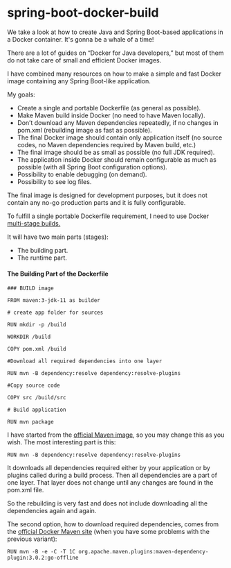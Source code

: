 # spring-boot-docker-build

We take a look at how to create Java and Spring Boot-based applications in a Docker container. It's gonna be a whale of a time! 

There are a lot of guides on “Docker for Java developers,” but most of them do not take care of small and efficient Docker images.

I have combined many resources on how to make a simple and fast Docker image containing any Spring Boot-like application.

My goals:

* Create a single and portable Dockerfile (as general as possible).
* Make Maven build inside Docker (no need to have Maven locally).
* Don’t download any Maven dependencies repeatedly, if no changes in pom.xml (rebuilding image as fast as possible).
* The final Docker image should contain only application itself (no source codes, no Maven dependencies required by Maven build, etc.)
* The final image should be as small as possible (no full JDK required).
* The application inside Docker should remain configurable as much as possible (with all Spring Boot configuration options).
* Possibility to enable debugging (on demand).
* Possibility to see log files.

The final image is designed for development purposes, but it does not contain any no-go production parts and it is fully configurable.

To fulfill a single portable Dockerfile requirement, I need to use Docker [multi-stage builds.](https://docs.docker.com/develop/develop-images/multistage-build/)

It will have two main parts (stages):

* The building part.
* The runtime part.

#### The Building Part of the Dockerfile

```
### BUILD image

FROM maven:3-jdk-11 as builder

# create app folder for sources

RUN mkdir -p /build

WORKDIR /build

COPY pom.xml /build

#Download all required dependencies into one layer

RUN mvn -B dependency:resolve dependency:resolve-plugins

#Copy source code

COPY src /build/src

# Build application

RUN mvn package
```

I have started from the [official Maven image](https://hub.docker.com/_/maven/), so you may change this as you wish. The most interesting part is this:

`RUN mvn -B dependency:resolve dependency:resolve-plugins`

It downloads all dependencies required either by your application or by plugins called during a build process. Then all dependencies are a part of one layer. That layer does not change until any changes are found in the pom.xml file. 

So the rebuilding is very fast and does not include downloading all the dependencies again and again.

The second option, how to download required dependencies, comes from the [official Docker Maven site](https://github.com/carlossg/docker-maven) (when you have some problems with the previous variant):

`RUN mvn -B -e -C -T 1C org.apache.maven.plugins:maven-dependency-plugin:3.0.2:go-offline`

